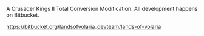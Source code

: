 A Crusader Kings II Total Conversion Modification. All development happens on Bitbucket.

https://bitbucket.org/landsofvolaria_devteam/lands-of-volaria

